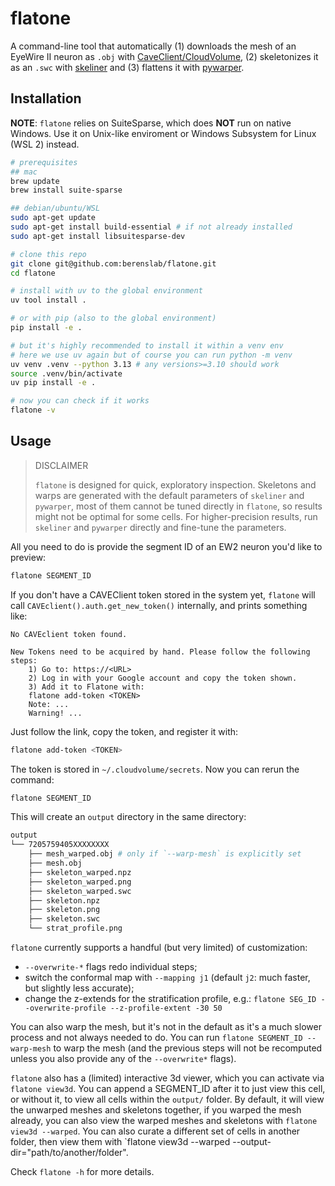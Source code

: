 # flatone

A command-line tool that automatically (1) downloads the mesh of an EyeWire II neuron as `.obj` with [CaveClient/CloudVolume](https://github.com/seung-lab/cloud-volume), (2) skeletonizes it as an `.swc` with [skeliner](https://github.com/berenslab/skeliner) and (3) flattens it with [pywarper](https://github.com/berenslab/pywarper).

## Installation

__NOTE__: `flatone` relies on SuiteSparse, which does **NOT** run on native Windows. Use it on Unix-like enviroment or Windows Subsystem for Linux (WSL 2) instead.


```bash
# prerequisites
## mac
brew update
brew install suite-sparse

## debian/ubuntu/WSL 
sudo apt-get update
sudo apt-get install build-essential # if not already installed
sudo apt-get install libsuitesparse-dev

# clone this repo 
git clone git@github.com:berenslab/flatone.git
cd flatone 

# install with uv to the global environment
uv tool install .

# or with pip (also to the global environment)
pip install -e .

# but it's highly recommended to install it within a venv env
# here we use uv again but of course you can run python -m venv 
uv venv .venv --python 3.13 # any versions>=3.10 should work
source .venv/bin/activate
uv pip install -e .

# now you can check if it works
flatone -v 
```

## Usage

> DISCLAIMER 
> 
> `flatone` is designed for quick, exploratory inspection. Skeletons and warps are generated with the default parameters of `skeliner` and `pywarper`, most of them cannot be tuned directly in `flatone`, so results might not be optimal for some cells. For higher-precision results, run `skeliner` and `pywarper` directly and fine-tune the parameters.

All you need to do is provide the segment ID of an EW2 neuron you'd like to preview: 

```bash
flatone SEGMENT_ID
```

If you don't have a CAVEClient token stored in the system yet, `flatone` will call `CAVEclient().auth.get_new_token()` internally,  and prints something like:

```
No CAVEclient token found.

New Tokens need to be acquired by hand. Please follow the following steps:
    1) Go to: https://<URL>
    2) Log in with your Google account and copy the token shown.
    3) Add it to Flatone with:
    flatone add-token <TOKEN>
    Note: ...
    Warning! ...
```

Just follow the link, copy the token, and register it with:

```bash
flatone add-token <TOKEN>
```

The token is stored in `~/.cloudvolume/secrets`. Now you can rerun the command:

```bash
flatone SEGMENT_ID
```

This will create an `output` directory in the same directory:

```bash
output
└── 7205759405XXXXXXXX
    ├── mesh_warped.obj # only if `--warp-mesh` is explicitly set
    ├── mesh.obj
    ├── skeleton_warped.npz
    ├── skeleton_warped.png
    ├── skeleton_warped.swc
    ├── skeleton.npz
    ├── skeleton.png
    ├── skeleton.swc
    └── strat_profile.png
```

`flatone` currently supports a handful (but very limited) of customization:

- `--overwrite-*` flags redo individual steps;
- switch the conformal map with `--mapping j1` (default `j2`: much faster, but slightly less accurate);
- change the z-extends for the stratification profile, e.g.: `flatone SEG_ID --overwrite-profile --z-profile-extent -30 50`

You can also warp the mesh, but it's not in the default as it's a much slower process and not always needed to do. You can run `flatone SEGMENT_ID --warp-mesh` to warp the mesh (and the previous steps will not be recomputed unless you also provide any of the `--overwrite*` flags).

`flatone` also has a (limited) interactive 3d viewer, which you can activate via `flatone view3d`. You can append a SEGMENT_ID after it to just view this cell, or without it, to view all cells within the `output/` folder. By default, it will view the unwarped meshes and skeletons together, if you warped the mesh already, you can also view the warped meshes and skeletons with `flatone view3d --warped`. You can also curate a different set of cells in another folder, then view them with `flatone view3d --warped --output-dir="path/to/another/folder".

Check `flatone -h` for more details.
